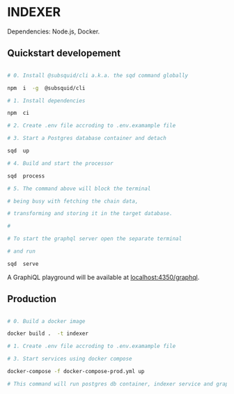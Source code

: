# INDEXER


Dependencies: Node.js, Docker.



## Quickstart developement
```bash

# 0. Install @subsquid/cli a.k.a. the sqd command globally

npm  i  -g  @subsquid/cli

# 1. Install dependencies

npm  ci

# 2. Create .env file accroding to .env.examample file

# 3. Start a Postgres database container and detach

sqd  up

# 4. Build and start the processor

sqd  process

# 5. The command above will block the terminal

# being busy with fetching the chain data,

# transforming and storing it in the target database.

#

# To start the graphql server open the separate terminal

# and run

sqd  serve

```



A GraphiQL playground will be available at [localhost:4350/graphql](http://localhost:4350/graphql).

## Production

```bash

# 0. Build a docker image

docker build .  -t indexer

# 1. Create .env file accroding to .env.examample file

# 3. Start services using docker compose

docker-compose -f docker-compose-prod.yml up

# This command will run postgres db container, indexer service and graphQL api

```


